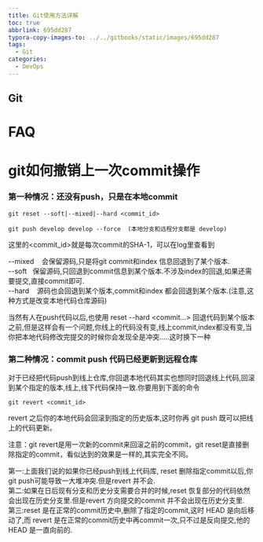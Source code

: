 ```yaml
---
title: Git使用方法详解
toc: true
abbrlink: 695dd287
typora-copy-images-to: ../../gitbooks/static/images/695dd287
tags:
  - Git
categories:
  - DevOps
---
```


## Git

# FAQ

# git如何撤销上一次commit操作

### 第一种情况：还没有push，只是在本地commit

```
git reset --soft|--mixed|--hard <commit_id>

git push develop develop --force  (本地分支和远程分支都是 develop)
```

这里的&lt;commit\_id&gt;就是每次commit的SHA-1，可以在log里查看到

--mixed    会保留源码,只是将git commit和index 信息回退到了某个版本.  
--soft   保留源码,只回退到commit信息到某个版本.不涉及index的回退,如果还需要提交,直接commit即可.  
--hard    源码也会回退到某个版本,commit和index 都会回退到某个版本.\(注意,这种方式是改变本地代码仓库源码\)

当然有人在push代码以后,也使用 reset --hard &lt;commit...&gt; 回退代码到某个版本之前,但是这样会有一个问题,你线上的代码没有变,线上commit,index都没有变,当你把本地代码修改完提交的时候你会发现全是冲突.....这时换下一种

### 第二种情况：commit push 代码已经更新到远程仓库

对于已经把代码push到线上仓库,你回退本地代码其实也想同时回退线上代码,回滚到某个指定的版本,线上,线下代码保持一致.你要用到下面的命令

```
git revert <commit_id>
```

revert 之后你的本地代码会回滚到指定的历史版本,这时你再 git push 既可以把线上的代码更新。

注意：git revert是用一次新的commit来回滚之前的commit，git reset是直接删除指定的commit，看似达到的效果是一样的,其实完全不同。

第一:上面我们说的如果你已经push到线上代码库, reset 删除指定commit以后,你git push可能导致一大堆冲突.但是revert 并不会.  
第二:如果在日后现有分支和历史分支需要合并的时候,reset 恢复部分的代码依然会出现在历史分支里.但是revert 方向提交的commit 并不会出现在历史分支里.  
第三:reset 是在正常的commit历史中,删除了指定的commit,这时 HEAD 是向后移动了,而 revert 是在正常的commit历史中再commit一次,只不过是反向提交,他的 HEAD 是一直向前的.

